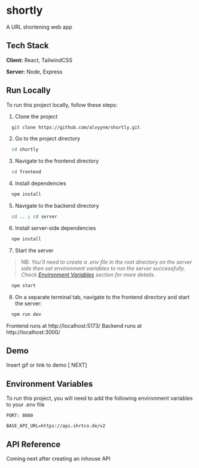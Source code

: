# shortly

A URL shortening web app

## Tech Stack

**Client:** React, TailwindCSS

**Server:** Node, Express

## Run Locally

To run this project locally, follow these steps:

1. Clone the project

```bash
  git clone https://github.com/alvyynm/shortly.git
```

2. Go to the project directory

```bash
  cd shortly
```

3. Navigate to the frontend directory

```bash
  cd frontend
```

4. Install dependencies

```bash
  npm install
```

5. Navigate to the backend directory

```bash
  cd .. ; cd server
```

6. Install server-side dependencies

```bash
  npm install
```

7. Start the server

> NB: _You'll need to create a .env file in the root directory on the server side then set environment variables to run the server successfully. Check [Environment Variables](##environment-variables) section for more details_.

```bash
  npm start
```

8. On a separate terminal tab, navigate to the frontend directory and start the server:

```bash
  npm run dev
```

Frontend runs at http://localhost:5173/
Backend runs at http://localhost:3000/

## Demo

Insert gif or link to demo [ NEXT]

## Environment Variables

To run this project, you will need to add the following environment variables to your .env file

`PORT: 8080`

`BASE_API_URL=https://api.shrtco.de/v2`

## API Reference

Coming next after creating an inhouse API
